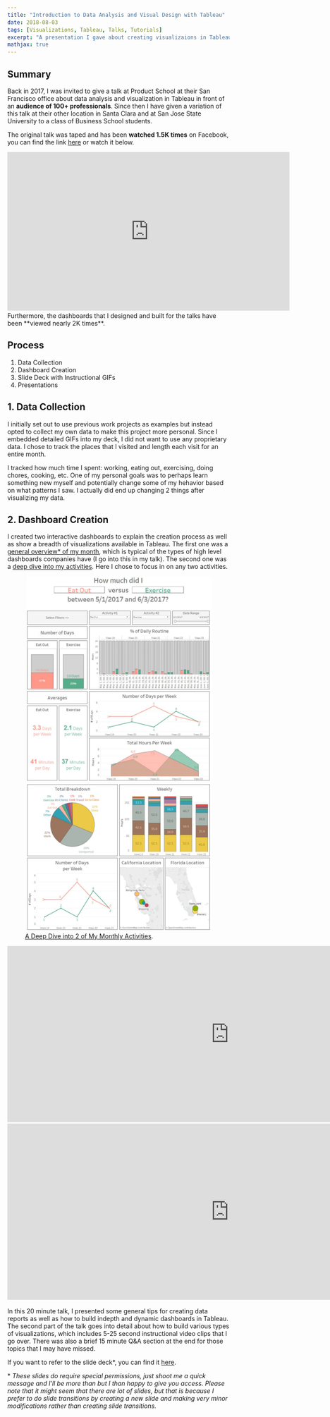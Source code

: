 ```yaml
---
title: "Introduction to Data Analysis and Visual Design with Tableau"
date: 2018-08-03
tags: [Visualizations, Tableau, Talks, Tutorials]
excerpt: "A presentation I gave about creating visualizaions in Tableau."
mathjax: true
---
```

## Summary

Back in 2017, I was invited to give a talk at Product School at their San Francisco office about data analysis and visualization in Tableau in front of an **audience of 100+ professionals**. Since then I have given a variation of this talk at their other location in Santa Clara and at San Jose State University to a class of Business School students.

The original talk was taped and has been **watched 1.5K times** on Facebook, you can find the link [here](https://www.facebook.com/productschool/videos/1899646390253735/) or watch it below.

<iframe width="640" height="360" src="https://www.youtube.com/embed/JZ1rGCAcQC0?controls=0&showinfo=0" frameborder="0" allowfullscreen></iframe>
<br />
Furthermore, the dashboards that I designed and built for the talks have been **viewed nearly 2K times**. 

## Process
1. Data Collection
2. Dashboard Creation
3. Slide Deck with Instructional GIFs
4. Presentations

## 1. Data Collection
I initially set out to use previous work projects as examples but instead opted to collect my own data to make this project more personal. Since I embedded detailed GIFs into my deck, I did not want to use any proprietary data. I chose to track the places that I visited and length each visit for an entire month. 

I tracked how much time I spent: working, eating out, exercising, doing chores, cooking, etc. One of my personal goals was to perhaps learn something new myself and potentially change some of my hehavior based on what patterns I saw. I actually did end up changing 2 things after visualizing my data.

## 2. Dashboard Creation 
I created two interactive dashboards to explain the creation process as well as show a breadth of visualizations available in Tableau. The first one was a [general overview* of my month](https://public.tableau.com/profile/paula#!/vizhome/GuesstheUnderlyingDataexposed/SampleReport), which is typical of the types of high level dashboards companies have (I go into this in my talk). The second one was a [deep dive into my activities](https://public.tableau.com/profile/paula#!/vizhome/WhatdidIdoinMay2017/Activity1vsActivity2). Here I chose to focus in on any two activities.  

<figure class="half">
    <a href="/images/tableau-visual/drill-down-part1.JPG"><img src="/images/tableau-visual/drill-down-part1.JPG"></a>
    <a href="/images/tableau-visual/drill-down-part2.JPG"><img src="/images/tableau-visual/drill-down-part2.JPG"></a>
<figcaption><a href="https://public.tableau.com/profile/paula#!/vizhome/WhatdidIdoinMay2017/Activity1vsActivity2" title="A Deep Dive into 2 of My Monthly Activities">A Deep Dive into 2 of My Monthly Activities</a>.</figcaption></figure>








<center><iframe src="https://public.tableau.com/views/GuesstheUnderlyingDataexposed/SampleReport?:showVizHome=no:embed=y&:display_count=yes&:toolbar=no" width="1004" height="400" frameborder="0"></iframe></center>


<center><iframe src="https://public.tableau.com/views/WhatdidIdoinMay2017/Activity1vsActivity2?:showVizHome=no:embed=y&:display_count=yes&:toolbar=no" width="1004" height="400" frameborder="0"></iframe></center>

In this 20 minute talk, I presented some general tips for creating data reports as well as how to build indepth and dynamic dashboards in Tableau. The second part of the talk goes into detail about how to build various types of visualizations, which includes 5-25 second instructional video clips that I go over. There was also a brief 15 minute Q&A section at the end for those topics that I may have missed. 

If you want to refer to the slide deck*, you can find it [here](https://docs.google.com/presentation/d/1gv3b7p3a1bHBarQ5hTVK3Cf_Q9sbgXFxPpXZXR2S3NU/edit#slide=id.gc6f8954bc_0_53). 

\* *These slides do require special permissions, just shoot me a quick message and I'll be more than but I than happy to give you access. Please note that it might seem that there are lot of slides, but that is because I prefer to do slide transitions by creating a new slide and making very minor modifications rather than creating slide transitions.* 
